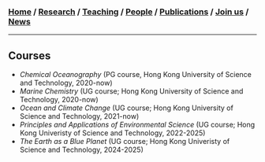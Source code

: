 ### [**Home**](../README.md) / [**Research**](research.md) / [**Teaching**](teaching.md) / [**People**](people.md) / [**Publications**](publications.md) / [**Join us**](joinus.md) / [**News**](news.md)
---

## Courses
- _Chemical Oceanography_ (PG course, Hong Kong University of Science and Technology, 2020-now) 
- _Marine Chemistry_ (UG course; Hong Kong University of Science and Technology, 2020-now)
- _Ocean and Climate Change_ (UG course; Hong Kong University of Science and Technology, 2021-now)
- _Principles and Applications of Environmental Science_ (UG course; Hong Kong Univeristy of Science and Technology, 2022-2025)
- _The Earth as a Blue Planet_ (UG course; Hong Kong Univeristy of Science and Technology, 2024-2025)


